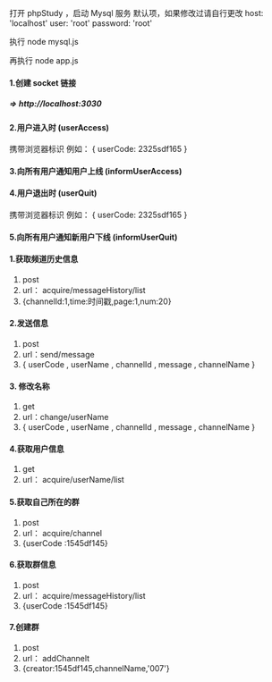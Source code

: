 打开 phpStudy ，启动 Mysql 服务
默认项，如果修改过请自行更改
host: 'localhost'
user: 'root'
password: 'root'

执行 node mysql.js

再执行 node app.js





#### 1.创建 socket 链接

##### => http://localhost:3030

#### 2.用户进入时 (userAccess)

携带浏览器标识 例如： { userCode: 2325sdf165 }

#### 3.向所有用户通知用户上线 (informUserAccess)

#### 4.用户退出时 (userQuit)

携带浏览器标识 例如： { userCode: 2325sdf165 }

#### 5.向所有用户通知新用户下线 (informUserQuit)





#### 1.获取频道历史信息

1. post
2. url： acquire/messageHistory/list
3. {channelId:1,time:时间戳,page:1,num:20}

#### 2.发送信息

1. post
2. url：send/message
3. { userCode , userName , channelId , message , channelName }

#### 3. 修改名称

1. get
2. url：change/userName
3. { userCode , userName , channelId , message , channelName }

#### 4.获取用户信息

1. get
2. url： acquire/userName/list

#### 5.获取自己所在的群

1. post
2. url： acquire/channel
3. {userCode :1545df145}

#### 6.获取群信息

1. post
2. url： acquire/messageHistory/list
3. {userCode :1545df145}

#### 7.创建群

1. post
2. url： addChannelt
3. {creator:1545df145,channelName,'007'}
